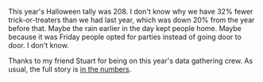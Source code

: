 <!-- 
.. title: Fewer Trick or Treaters This Year
.. slug: halloween-2014
.. link: 
.. description: 
.. tags: Halloween
.. date: 2014/11/01 2:30
-->

This year's Halloween tally was 208.  I don't know why we have 32%
fewer trick-or-treaters than we had last year, which was down 20%
from the year before that.  Maybe the rain earlier in the day kept
people home.  Maybe because it was Friday people opted for parties
instead of going door to door.  I don't know.

<script type="text/javascript" src="//ajax.googleapis.com/ajax/static/modules/gviz/1.0/chart.js">
{"dataSourceUrl":"//docs.google.com/spreadsheet/tq?key=0AnpKmkglpRs5dDh3dWRmRlFVaG0yc08xU0lhTzF1NUE&transpose=1&headers=0&range=C20%3AH21&gid=9&pub=1","options":{"titleTextStyle":{"bold":true,"color":"#000","fontSize":"24"},"series":{"0":{"color":"#b45f06"}},"animation":{"duration":500},"width":600,"hAxis":{"useFormatFromData":true,"title":"","minValue":null,"viewWindowMode":null,"textStyle":{"bold":true,"color":"#222","fontSize":"20"},"viewWindow":null,"maxValue":null},"vAxes":[{"useFormatFromData":true,"title":"","minValue":0,"viewWindowMode":"explicit","textStyle":{"bold":true,"color":"#222","fontSize":"20"},"logScale":false,"viewWindow":{"min":0,"max":null},"maxValue":null},{"useFormatFromData":true,"minValue":null,"logScale":false,"viewWindow":{"min":null,"max":null},"maxValue":null}],"booleanRole":"certainty","title":"Trick or Treaters, Menlo Park, CA","height":240,"legend":"none","useFirstColumnAsDomain":true,"isStacked":false,"tooltip":{}},"state":{},"view":{},"isDefaultVisualization":false,"chartType":"ColumnChart","chartName":"Chart 4"}
</script>

Thanks to my friend Stuart for being on this year's data gathering
crew.  As usual, the full story is 
<a href="https://docs.google.com/spreadsheet/ccc?key=0AnpKmkglpRs5dDh3dWRmRlFVaG0yc08xU0lhTzF1NUE">in the numbers</a>.


